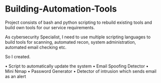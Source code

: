 # Building-Automation-Tools
Project consists of bash and python scripting to rebuild existing tools and build own tools for our service requirements.

As cybersecurity Specialist, I need to use multiple scripting languages to build tools for scanning, automated recon, system administration, automated email checking etc.

So I created.

• Script to automatically update the system
• Email Spoofing Detector
• Mini Nmap
• Password Generator
• Detector of intrusion which sends email as an alert

